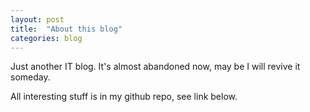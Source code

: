 ```yaml
---
layout: post
title:  "About this blog"
categories: blog
---
```

Just another IT blog. It's almost abandoned now, may be I will revive it someday.

All interesting stuff is in my github repo, see link below.
